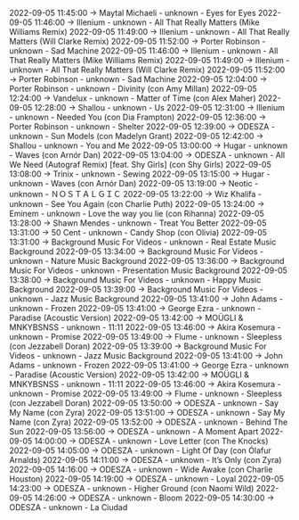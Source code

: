 2022-09-05 11:45:00 -> Maytal Michaeli - unknown - Eyes for Eyes
2022-09-05 11:46:00 -> Illenium - unknown - All That Really Matters (Mike Williams Remix)
2022-09-05 11:49:00 -> Illenium - unknown - All That Really Matters (Will Clarke Remix)
2022-09-05 11:52:00 -> Porter Robinson - unknown - Sad Machine
2022-09-05 11:46:00 -> Illenium - unknown - All That Really Matters (Mike Williams Remix)
2022-09-05 11:49:00 -> Illenium - unknown - All That Really Matters (Will Clarke Remix)
2022-09-05 11:52:00 -> Porter Robinson - unknown - Sad Machine
2022-09-05 12:04:00 -> Porter Robinson - unknown - Divinity (con Amy Millan)
2022-09-05 12:24:00 -> Vandelux - unknown - Matter of Time (con Alex Maher)
2022-09-05 12:28:00 -> Shallou - unknown - Us
2022-09-05 12:31:00 -> Illenium - unknown - Needed You (con Dia Frampton)
2022-09-05 12:36:00 -> Porter Robinson - unknown - Shelter
2022-09-05 12:39:00 -> ODESZA - unknown - Sun Models (con Madelyn Grant)
2022-09-05 12:42:00 -> Shallou - unknown - You and Me
2022-09-05 13:00:00 -> Hugar - unknown - Waves (con Arnór Dan)
2022-09-05 13:04:00 -> ODESZA - unknown - All We Need (Autograf Remix) [feat. Shy Girls] (con Shy Girls)
2022-09-05 13:08:00 -> Trinix - unknown - Sewing
2022-09-05 13:15:00 -> Hugar - unknown - Waves (con Arnór Dan)
2022-09-05 13:19:00 -> Neotic - unknown - ＮＯＳＴＡＬＧＩＣ
2022-09-05 13:22:00 -> Wiz Khalifa - unknown - See You Again (con Charlie Puth)
2022-09-05 13:24:00 -> Eminem - unknown - Love the way you lie (con Rihanna)
2022-09-05 13:28:00 -> Shawn Mendes - unknown - Treat You Better
2022-09-05 13:31:00 -> 50 Cent - unknown - Candy Shop (con Olivia)
2022-09-05 13:31:00 -> Background Music For Videos - unknown - Real Estate Music Background
2022-09-05 13:34:00 -> Background Music For Videos - unknown - Nature Music Background
2022-09-05 13:36:00 -> Background Music For Videos - unknown - Presentation Music Background
2022-09-05 13:38:00 -> Background Music For Videos - unknown - Happy Music Background
2022-09-05 13:39:00 -> Background Music For Videos - unknown - Jazz Music Background
2022-09-05 13:41:00 -> John Adams - unknown - Frozen
2022-09-05 13:41:00 -> George Ezra - unknown - Paradise (Acoustic Version)
2022-09-05 13:42:00 -> MOÜGLI & MNKYBSNSS - unknown - 11:11
2022-09-05 13:46:00 -> Akira Kosemura - unknown - Promise
2022-09-05 13:49:00 -> Flume - unknown - Sleepless (con Jezzabell Doran)
2022-09-05 13:39:00 -> Background Music For Videos - unknown - Jazz Music Background
2022-09-05 13:41:00 -> John Adams - unknown - Frozen
2022-09-05 13:41:00 -> George Ezra - unknown - Paradise (Acoustic Version)
2022-09-05 13:42:00 -> MOÜGLI & MNKYBSNSS - unknown - 11:11
2022-09-05 13:46:00 -> Akira Kosemura - unknown - Promise
2022-09-05 13:49:00 -> Flume - unknown - Sleepless (con Jezzabell Doran)
2022-09-05 13:50:00 -> ODESZA - unknown - Say My Name (con Zyra)
2022-09-05 13:51:00 -> ODESZA - unknown - Say My Name (con Zyra)
2022-09-05 13:52:00 -> ODESZA - unknown - Behind The Sun
2022-09-05 13:56:00 -> ODESZA - unknown - A Moment Apart
2022-09-05 14:00:00 -> ODESZA - unknown - Love Letter (con The Knocks)
2022-09-05 14:05:00 -> ODESZA - unknown - Light Of Day (con Ólafur Arnalds)
2022-09-05 14:11:00 -> ODESZA - unknown - It’s Only (con Zyra)
2022-09-05 14:16:00 -> ODESZA - unknown - Wide Awake (con Charlie Houston)
2022-09-05 14:19:00 -> ODESZA - unknown - Loyal
2022-09-05 14:23:00 -> ODESZA - unknown - Higher Ground (con Naomi Wild)
2022-09-05 14:26:00 -> ODESZA - unknown - Bloom
2022-09-05 14:30:00 -> ODESZA - unknown - La Ciudad
